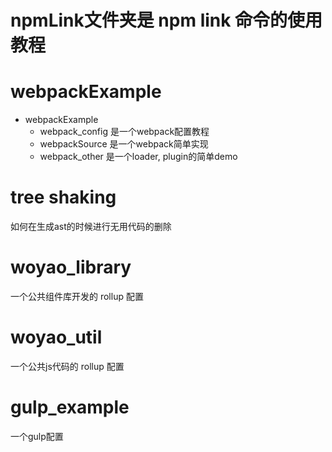 # npmLink文件夹是 npm link 命令的使用教程

# webpackExample
- webpackExample
    - webpack_config 是一个webpack配置教程
    - webpackSource 是一个webpack简单实现
    - webpack_other 是一个loader, plugin的简单demo
# tree shaking
如何在生成ast的时候进行无用代码的删除

# woyao_library
一个公共组件库开发的 rollup 配置
# woyao_util
一个公共js代码的 rollup 配置
# gulp_example
一个gulp配置
